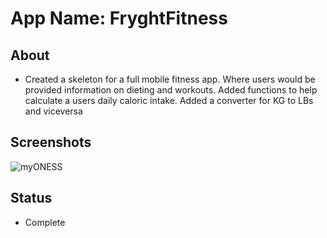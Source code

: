 # App Name: FryghtFitness

## About
- Created a skeleton for a full mobile fitness app. Where users would be provided information on dieting and workouts. Added functions to help calculate a users daily caloric intake. Added a converter for KG to LBs and viceversa 
## Screenshots
![myONESS](https://user-images.githubusercontent.com/74876042/108971420-4a3e7300-7650-11eb-91bb-056c9ce45067.jpg)

## Status
- Complete 
